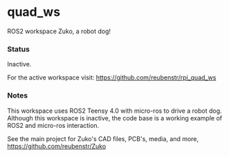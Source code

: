 # quad_ws
ROS2 workspace Zuko, a robot dog! 

### Status

Inactive.

For the active workspace visit: https://github.com/reubenstr/rpi_quad_ws

### Notes

This workspace uses ROS2 Teensy 4.0 with micro-ros to drive a robot dog. Although this workspace is inactive, the code base is a working example of ROS2 and micro-ros interaction.

See the main project for Zuko's CAD files, PCB's, media, and more, https://github.com/reubenstr/Zuko 
